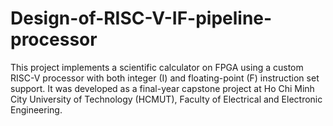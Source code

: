 # Design-of-RISC-V-IF-pipeline-processor
This project implements a scientific calculator on FPGA using a custom RISC-V processor with both integer (I) and floating-point (F) instruction set support. It was developed as a final-year capstone project at Ho Chi Minh City University of Technology (HCMUT), Faculty of Electrical and Electronic Engineering.
